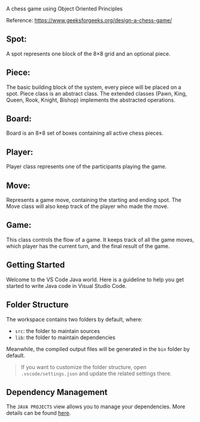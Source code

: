 A chess game using Object Oriented Principles

Reference: https://www.geeksforgeeks.org/design-a-chess-game/

## Spot: 
A spot represents one block of the 8×8 grid and an optional piece.
## Piece: 
The basic building block of the system, every piece will be placed on a spot. Piece class is an abstract class. The extended classes (Pawn, King, Queen, Rook, Knight, Bishop) implements the abstracted operations.
## Board: 
Board is an 8×8 set of boxes containing all active chess pieces.
## Player: 
Player class represents one of the participants playing the game.
## Move: 
Represents a game move, containing the starting and ending spot. The Move class will also keep track of the player who made the move.
## Game: 
This class controls the flow of a game. It keeps track of all the game moves, which player has the current turn, and the final result of the game.


## Getting Started

Welcome to the VS Code Java world. Here is a guideline to help you get started to write Java code in Visual Studio Code.

## Folder Structure

The workspace contains two folders by default, where:

- `src`: the folder to maintain sources
- `lib`: the folder to maintain dependencies

Meanwhile, the compiled output files will be generated in the `bin` folder by default.

> If you want to customize the folder structure, open `.vscode/settings.json` and update the related settings there.

## Dependency Management

The `JAVA PROJECTS` view allows you to manage your dependencies. More details can be found [here](https://github.com/microsoft/vscode-java-dependency#manage-dependencies).
